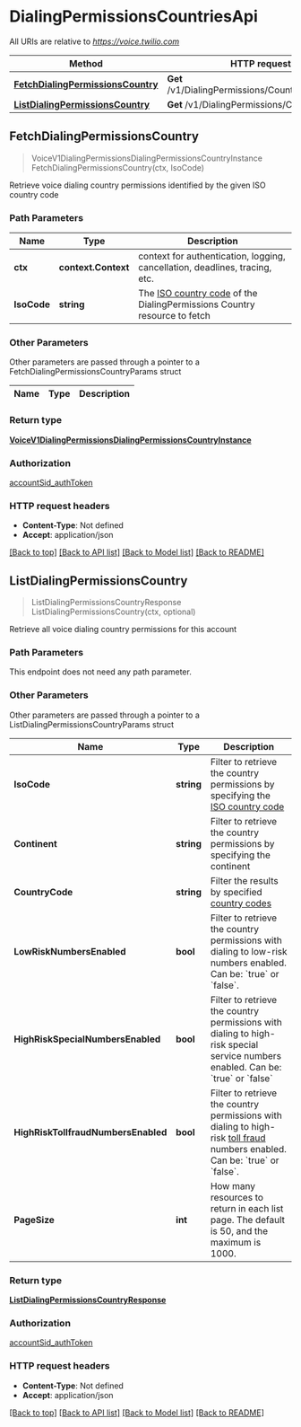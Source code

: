 # DialingPermissionsCountriesApi

All URIs are relative to *https://voice.twilio.com*

Method | HTTP request | Description
------------- | ------------- | -------------
[**FetchDialingPermissionsCountry**](DialingPermissionsCountriesApi.md#FetchDialingPermissionsCountry) | **Get** /v1/DialingPermissions/Countries/{IsoCode} | 
[**ListDialingPermissionsCountry**](DialingPermissionsCountriesApi.md#ListDialingPermissionsCountry) | **Get** /v1/DialingPermissions/Countries | 



## FetchDialingPermissionsCountry

> VoiceV1DialingPermissionsDialingPermissionsCountryInstance FetchDialingPermissionsCountry(ctx, IsoCode)



Retrieve voice dialing country permissions identified by the given ISO country code

### Path Parameters


Name | Type | Description
------------- | ------------- | -------------
**ctx** | **context.Context** | context for authentication, logging, cancellation, deadlines, tracing, etc.
**IsoCode** | **string** | The [ISO country code](https://en.wikipedia.org/wiki/ISO_3166-1_alpha-2) of the DialingPermissions Country resource to fetch

### Other Parameters

Other parameters are passed through a pointer to a FetchDialingPermissionsCountryParams struct


Name | Type | Description
------------- | ------------- | -------------

### Return type

[**VoiceV1DialingPermissionsDialingPermissionsCountryInstance**](VoiceV1DialingPermissionsDialingPermissionsCountryInstance.md)

### Authorization

[accountSid_authToken](../README.md#accountSid_authToken)

### HTTP request headers

- **Content-Type**: Not defined
- **Accept**: application/json

[[Back to top]](#) [[Back to API list]](../README.md#documentation-for-api-endpoints)
[[Back to Model list]](../README.md#documentation-for-models)
[[Back to README]](../README.md)


## ListDialingPermissionsCountry

> ListDialingPermissionsCountryResponse ListDialingPermissionsCountry(ctx, optional)



Retrieve all voice dialing country permissions for this account

### Path Parameters

This endpoint does not need any path parameter.

### Other Parameters

Other parameters are passed through a pointer to a ListDialingPermissionsCountryParams struct


Name | Type | Description
------------- | ------------- | -------------
**IsoCode** | **string** | Filter to retrieve the country permissions by specifying the [ISO country code](https://en.wikipedia.org/wiki/ISO_3166-1_alpha-2)
**Continent** | **string** | Filter to retrieve the country permissions by specifying the continent
**CountryCode** | **string** | Filter the results by specified [country codes](https://www.itu.int/itudoc/itu-t/ob-lists/icc/e164_763.html)
**LowRiskNumbersEnabled** | **bool** | Filter to retrieve the country permissions with dialing to low-risk numbers enabled. Can be: &#x60;true&#x60; or &#x60;false&#x60;.
**HighRiskSpecialNumbersEnabled** | **bool** | Filter to retrieve the country permissions with dialing to high-risk special service numbers enabled. Can be: &#x60;true&#x60; or &#x60;false&#x60;
**HighRiskTollfraudNumbersEnabled** | **bool** | Filter to retrieve the country permissions with dialing to high-risk [toll fraud](https://www.twilio.com/learn/voice-and-video/toll-fraud) numbers enabled. Can be: &#x60;true&#x60; or &#x60;false&#x60;.
**PageSize** | **int** | How many resources to return in each list page. The default is 50, and the maximum is 1000.

### Return type

[**ListDialingPermissionsCountryResponse**](ListDialingPermissionsCountryResponse.md)

### Authorization

[accountSid_authToken](../README.md#accountSid_authToken)

### HTTP request headers

- **Content-Type**: Not defined
- **Accept**: application/json

[[Back to top]](#) [[Back to API list]](../README.md#documentation-for-api-endpoints)
[[Back to Model list]](../README.md#documentation-for-models)
[[Back to README]](../README.md)

